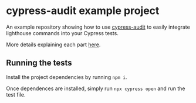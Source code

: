 # cypress-audit example project

An example repository showing how to use [cypress-audit](https://github.com/mfrachet/cypress-audit/) to easily integrate lighthouse commands into your Cypress tests. 

More details explaining each part [here](https://applitools.com/blog/using-cypress-google-lighthouse-performance-testing/).

## Running the tests

Install the project dependencies by running `npm i`.

Once dependences are installed, simply run `npx cypress open` and run the test file.
